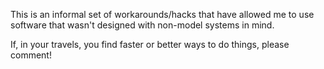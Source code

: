 This is an informal set of workarounds/hacks that have allowed me to use software that wasn't designed with non-model systems in mind.

If, in your travels, you find faster or better ways to do things, please comment!
